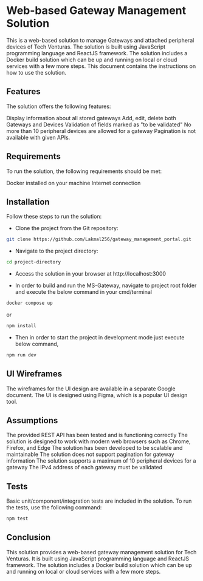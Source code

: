 # Web-based Gateway Management Solution
This is a web-based solution to manage Gateways and attached peripheral devices of Tech Venturas. The solution is built using JavaScript programming language and ReactJS framework. The solution includes a Docker build solution which can be up and running on local or cloud services with a few more steps. This document contains the instructions on how to use the solution.

## Features
The solution offers the following features:

Display information about all stored gateways
Add, edit, delete both Gateways and Devices
Validation of fields marked as "to be validated"
No more than 10 peripheral devices are allowed for a gateway
Pagination is not available with given APIs.

## Requirements
To run the solution, the following requirements should be met:

Docker installed on your machine
Internet connection

## Installation
Follow these steps to run the solution:

- Clone the project from the Git repository:
```sh
git clone https://github.com/Lakmal256/gateway_management_portal.git
```

- Navigate to the project directory:
```sh
cd project-directory
```
- Access the solution in your browser at http://localhost:3000

- In order to build and run the MS-Gateway, navigate to project root folder and execute the below command in your cmd/terminal

```sh
docker compose up
```
or

```sh
npm install
```
- Then in order to start the project in development mode just execute below command,
```sh
npm run dev
```

## UI Wireframes
The wireframes for the UI design are available in a separate Google document. The UI is designed using Figma, which is a popular UI design tool.

## Assumptions
The provided REST API has been tested and is functioning correctly
The solution is designed to work with modern web browsers such as Chrome, Firefox, and Edge
The solution has been developed to be scalable and maintainable
The solution does not support pagination for gateway information
The solution supports a maximum of 10 peripheral devices for a gateway
The IPv4 address of each gateway must be validated

## Tests
Basic unit/component/integration tests are included in the solution. To run the tests, use the following command:
```bash
npm test
```

## Conclusion
This solution provides a web-based gateway management solution for Tech Venturas. It is built using JavaScript programming language and ReactJS framework. The solution includes a Docker build solution which can be up and running on local or cloud services with a few more steps.